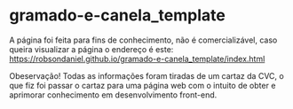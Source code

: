 # gramado-e-canela_template

A página foi feita para fins de conhecimento, não é comercializável, caso queira visualizar a página o endereço é este:
https://robsondaniel.github.io/gramado-e-canela_template/index.html

Obeservação! Todas as informações foram tiradas de um cartaz da CVC, o que fiz foi passar o cartaz para uma página web com o intuito de obter e aprimorar conhecimento em desenvolvimento front-end.
